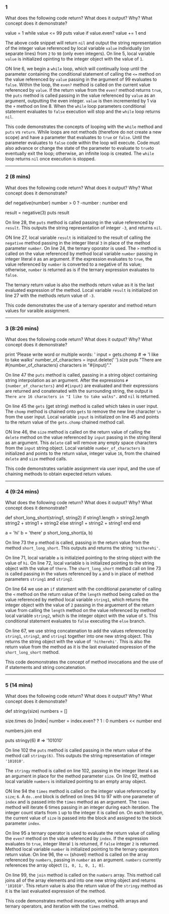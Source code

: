 ### 1

What does the following code return? What does it output? Why? What concept does it demonstrate?

value = 1
while value <= 99
  puts value if value.even?
  value += 1
end

The above code snippet will return `nil` and output the string representation of the integer value referenced by local variable `value` individually (on separate lines) from `2` to `98` (only even integers). On line 5, local variable `value` is initialized opinting to the integer object with the value of `1`.

ON line 6, we begin a `while` loop, which will continually loop until the parameter containing the conditional statement of calling the `<=` method on the value referenced by `value` passing in the argument of 99 evaluates to `false`. Within the loop, the `even?` method is called on the current value referenced by `value`. If the return value from the `even?` method returns `true`, the `puts` method is called passing in the value referenced by `value` as an argument, outputting the even integer. `value` is then incremented by 1 via the `+` method on line 8. When the `while` loop parameters conditional statement evaluates to `false` execution will stop and the `while` loop returns `nil`.

This code demonstrates the concepts of looping with the `while` method and `puts` vs `return`. While loops are not methods (therefore do not create a new scope) and have a parameter that evaluates to `true` or `false`. Until the parameter evaluates to `false` code within the loop will execute. Code must also advance or change the state of the parameter to evaluate to `true`to eventually exit the loop; otherwise, an infinite loop is created. The `while` loop returns `nil` once execution is stopped.

---------------------------

### 2 (8 mins)

What does the following code return? What does it output? Why? What concept does it demonstrate?

def negative(number)
  number > 0 ? -number : number
end

result = negative(3)
puts result

On line 28, the `puts` method is called passing in the value referenced by `result`. This outputs the string representation of integer `-3`, and returns `nil`.

ON line 27, local variable `result` is initialized to the result of calling the `negative` method passing in the integer literal `3` in place of the method parameter `number`. On line 24, the ternary oporator is used. The `>` method is called on the value referenced by method local variable `number` passing in integer literal `0` as an argument. If the expression evaluates to `true`, the value referenced by `number` is converted to a negative of its value; otherwise, `number` is returned as is if the ternary expression evaluates to `false`. 

The ternary return value is also the methods return value as it is the last evaluated expression of the method. Local variable `result` is initialized on line 27 with the methods return value of `-3`.

This code demonstrates the use of a ternary operator and method return values for varaible assignment.

---------------------------

### 3 (8:26 mins)

What does the following code return? What does it output? Why? What concept does it demonstrate?

print 'Please write word or multiple words: '
input = gets.chomp  # => 'I like to take walks'
number_of_characters = input.delete(' ').size
puts "There are #{number_of_characters} characters in \"#{input}\"."

On line 47 the `puts` method is called, passing in a string object containing string interpolation as an argument. After the expressions `#{number_of_characters}` and `#{input}` are evaluated and their expressions are returned and conatenated with the surrounding string, the output is `There are 16 characters in "I like to take walks".` and `nil` is returned.

On line 45 the `gets` (get string) method is called which takes in user input. The `chomp` method is chained onto `gets` to remove the new line character `\n` from the user input. Local variable `input` is initialized on line 45 and points to the return value of the `gets.chomp` chained method call.

ON line 46, the `size` method is called on the return value of calling the `delete` method on the value referenced by `input` passing in the string literal ` ` as an argument. This `delete` call will remove any empty space characters from the `input` string object. Local variable `number_of_characters` is initialized and points to the return value, integer value `16`, from the chained `delete` and `size` method calls.

This code demonstrates variable assignment via user input, and the use of chaining methods to obtain expected return values.

----------------------------------------

### 4 (9:24 mins)

What does the following code return? What does it output? Why? What concept does it demonstrate?

def short_long_short(string1, string2)
  if string1.length > string2.length
    string2 + string1 + string2
  else
    string1 + string2 + string1
  end
end

a = 'hi'
b = 'there'
p short_long_short(a, b)

On line 73 the `p` method is called, passing in the return value from the method `short_long_short`. This outputs and returns the string `'hitherehi'`.

On line 71, local variable `a` is initialzied pointing to the string object with the value of `hi`. On line 72, local variable `b` is initialized pointing to the string object with the value of `there`. The `short_long_short` method call on line 73 is called passing in the values referenced by `a` and `b` in place of method parameters `string1` and `string2`.

On line 64 we use an `if` statement with the conditional parameter of calling the `<` method on the return value of the `length` method being called on the value referenced by method local variable `string1`, which returns the integer object with the value of `2` passing in the arguement of the return value from calling the `length` method on the value referenced by method local variable `string2`, which is the integer object with the value of `5`. This conditional statement evaluates to `false` executing the `else` branch.

On line 67, we use string concatenation to add the values referenced by `string1`, `string2`, and `string1` together into one new string object. This returns the string object with the value of `'hitherehi'`. This is also the return value from the method as it is the last evaluated expression of the `short_long_short` method.

This code deomonstrates the concept of method invocations and the use of if statements and string concatenation.

------------------------------

### 5 (14 mins)

What does the following code return? What does it output? Why? What concept does it demonstrate?

def stringy(size)
  numbers = []

  size.times do |index|
    number = index.even? ? 1 : 0
    numbers << number
  end

  numbers.join
end

puts stringy(6) # => '101010'

On line 102 the `puts` method is called passing in the return value of the method call `stringy(6)`. This outputs the string representation of integer `'101010'`.

The `stringy` method is called on line 102, passing in the integer literal `6` as an argument in place for the method parameter `size`. On line 92, method local variable `numbers` is initialized pointing to an empty array object.

ON line 94 the `times` method is called on the integer value referenced by `size`; `6`. A `do..end` block is defined on lines 94 to 97 with one parameter of `index` and is passed into the `times` method as an argument. The `times` method will iterate 6 times passing in an integer during each iteration. The integer count starts from `1` up to the integer it is called on. On each iteration, the current value of `size` is passed into the block and assigned to the block parameter `index`. 

On line 95 a ternary operator is used to evaluate the return value of calling the `even?` method on the value referenced by `index`. If the expression evaluates to `true`, integer literal `1` is returned, if `false` integer `2` is returned. Method local variable `number` is initialized pointing to the ternary operators return value. On line 96, the `<<` (shovel) method is called on the array referenced by `numbers`, passing in `number` as an argument. `numbers` currently references the array object `[1, 0, 1, 0, 1, 0]`.

On line 99, the `join` method is called on the `numbers` array. This method call joins all of the array elements and into one new string object and returns `'101010'`. This return value is also the return value of the `stringy` method as it is the last evaluated expression of the method.

This code demonstrates method invocation, working with arrays and ternary operators, and iteration with the `times` method.